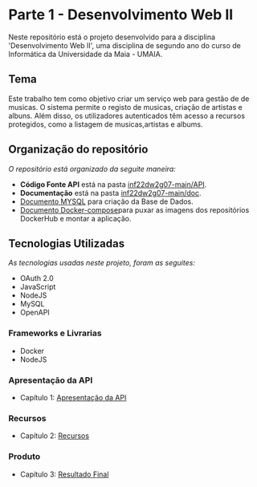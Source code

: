 # Parte 1 - Desenvolvimento Web II


Neste repositório está o projeto desenvolvido para a disciplina 'Desenvolvimento Web II', uma disciplina de segundo ano do curso de Informática da Universidade da Maia - UMAIA. 
## Tema 

Este trabalho tem como objetivo criar um serviço web para gestão de de musicas. O sistema permite o registo de musicas, criação de artistas e albuns. Além disso, os utilizadores autenticados têm acesso a recursos protegidos, como a listagem de musicas,artistas e albums.

## Organização do repositório 

_O repositório está organizado da seguite maneira:_
* **Código Fonte API** está na pasta [inf22dw2g07-main/API](src/).
* **Documentação** está na pasta [inf22dw2g07-main/doc](src/).
* [Documento MYSQL](src/api/openapi.yaml) para criação da Base de Dados.
* [Documento Docker-compose](Queries_base_de_dados.sql)para puxar as imagens dos repositórios DockerHub e montar a aplicação.


## Tecnologias Utilizadas

_As tecnologias usadas neste projeto, foram as seguites:_
* OAuth 2.0
* JavaScript
* NodeJS
* MySQL
* OpenAPI


### Frameworks e Livrarias 

* Docker
* NodeJS


### Apresentação da API
* Capítulo 1: [Apresentação da API](inf22dw2g07-main/doc/c1.md)
### Recursos
* Capítulo 2: [Recursos](inf22dw2g07-main/doc/c2.md)
### Produto
* Capítulo 3: [Resultado Final](inf22dw2g07-main/doc/c3.md)

<br>
